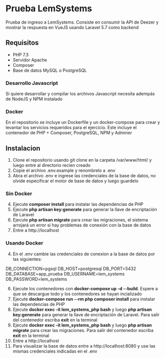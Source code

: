 # Prueba LemSystems
Prueba de ingreso a LemSystems. Consiste en consumir la API de Deezer y mostrar la respuesta en VueJS usando Laravel 5.7 como backend

## Requisitos

 - PHP 7.3
 - Servidor Apache
 - Composer
 - Base de datos MySQL o PostgreSQL

### Desarrollo Javascript
Si quiere desarrollar y compilar los archivos Javascript necesita adempás de NodeJS y NPM instalado

### Docker
En el repositorio se incluye un Dockerfile y un docker-compose para crear y levantar los servicios requeridos para el ejercicio. Este incluye el contenedor de PHP + Composer, PostgreSQL, NPM y Adminer

## Instalacion
 1. Clone el repositorio usando git clone en la carpeta /var/www/html/ y luego entre al directorio recien creado
 2. Copie el archivo .env.example y renombrelo a .env
 3. Abra el archivo .env e ingrese las credenciales de la base de datos, no olvide especificar el motor de base de datos y luego guardelo
### Sin Docker
 4. Ejecute **composer install** para instalar las dependencias de PHP
 5. Ejecute **php artisan key:generate** para generar la llave de encriptación de Laravel
 6. Ejecute **php artisan migrate** para crear las migraciones, el sistema arrojará un error si hay problemas de conexión con la base de datos
 7. Entre a http://localhost

### Usando Docker
 4.  En el .env cambie las credenciales de conexion a la base de datos por las siguientes:
 
 DB_CONNECTION=pgsql
 DB_HOST=postgresql 
 DB_PORT=5432
 DB_DATABASE=app_prueba
 DB_USERNAME=lem_systems
 DB_PASSWORD=lem_systems
 
 6. Ejecute los contenedores con **docker-compose up -d --build**. Espere a que se descargue todo y los contenedores se hayan incializado
 7. Ejecute **docker-compose run --rm php composer install** para instalar las dependencias de PHP
 8. Ejecute **docker exec -it lem_systems_php bash** y luego **php artisan key:generate** para generar la llave de encriptación de Laravel. Para salir del contenedor escriba **exit** en la terminal
 9. Ejecute **docker exec -it lem_systems_php bash** y luego **php artisan migrate** para crear las migraciones. Para salir del contenedor escriba **exit** en la terminal
 10. Entre a http://localhost
 11. Para visualizar la base de datos entre a http://localhost:8080 y use las mismas credenciales indicadas en el .env
